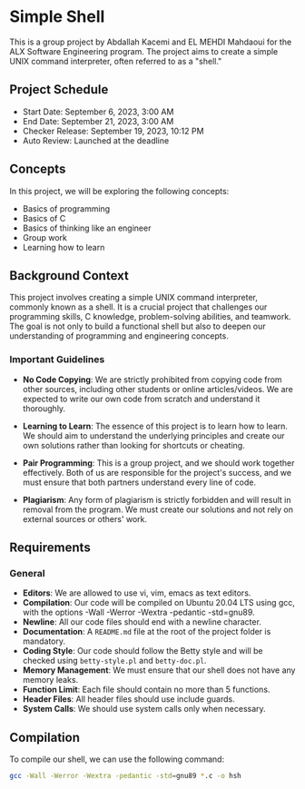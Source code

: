 # Simple Shell

This is a group project by Abdallah Kacemi and EL MEHDI Mahdaoui for the ALX Software Engineering program. The project aims to create a simple UNIX command interpreter, often referred to as a "shell." 

## Project Schedule

- Start Date: September 6, 2023, 3:00 AM
- End Date: September 21, 2023, 3:00 AM
- Checker Release: September 19, 2023, 10:12 PM
- Auto Review: Launched at the deadline

## Concepts

In this project, we will be exploring the following concepts:

- Basics of programming
- Basics of C
- Basics of thinking like an engineer
- Group work
- Learning how to learn

## Background Context

This project involves creating a simple UNIX command interpreter, commonly known as a shell. It is a crucial project that challenges our programming skills, C knowledge, problem-solving abilities, and teamwork. The goal is not only to build a functional shell but also to deepen our understanding of programming and engineering concepts.

### Important Guidelines

- **No Code Copying**: We are strictly prohibited from copying code from other sources, including other students or online articles/videos. We are expected to write our own code from scratch and understand it thoroughly.

- **Learning to Learn**: The essence of this project is to learn how to learn. We should aim to understand the underlying principles and create our own solutions rather than looking for shortcuts or cheating.

- **Pair Programming**: This is a group project, and we should work together effectively. Both of us are responsible for the project's success, and we must ensure that both partners understand every line of code.

- **Plagiarism**: Any form of plagiarism is strictly forbidden and will result in removal from the program. We must create our solutions and not rely on external sources or others' work.

## Requirements

### General

- **Editors**: We are allowed to use vi, vim, emacs as text editors.
- **Compilation**: Our code will be compiled on Ubuntu 20.04 LTS using gcc, with the options -Wall -Werror -Wextra -pedantic -std=gnu89.
- **Newline**: All our code files should end with a newline character.
- **Documentation**: A `README.md` file at the root of the project folder is mandatory.
- **Coding Style**: Our code should follow the Betty style and will be checked using `betty-style.pl` and `betty-doc.pl`.
- **Memory Management**: We must ensure that our shell does not have any memory leaks.
- **Function Limit**: Each file should contain no more than 5 functions.
- **Header Files**: All header files should use include guards.
- **System Calls**: We should use system calls only when necessary.

## Compilation

To compile our shell, we can use the following command:

```bash
gcc -Wall -Werror -Wextra -pedantic -std=gnu89 *.c -o hsh
